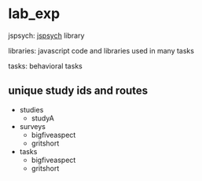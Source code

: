 # lab_exp

jspsych: [jspsych](https://github.com/jspsych/jsPsych/) library

libraries: javascript code and libraries used in many tasks

tasks: behavioral tasks

## unique study ids and routes

- studies
    - studyA
- surveys
    - bigfiveaspect
    - gritshort
- tasks 
    - bigfiveaspect
    - gritshort



